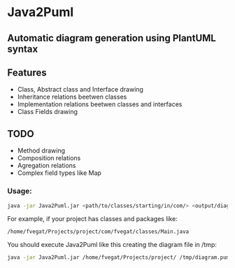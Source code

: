 # Java2Puml

## Automatic diagram generation using PlantUML syntax

## Features
* Class, Abstract class and Interface drawing
* Inheritance relations beetwen classes
* Implementation relations beetwen classes and interfaces
* Class Fields drawing

## TODO
* Method drawing
* Composition relations
* Agregation relations
* Complex field types like Map

### Usage:

```sh
java -jar Java2Puml.jar <path/to/classes/starting/in/com/> <output/diagram/file.puml>
```

For example, if your project has classes and packages like:

```
/home/fvegat/Projects/project/com/fvegat/classes/Main.java
```

You should execute Java2Puml like this creating the diagram file in /tmp:

```sh
java -jar Java2Puml.jar /home/fvegat/Projects/project/ /tmp/diagram.puml
```
